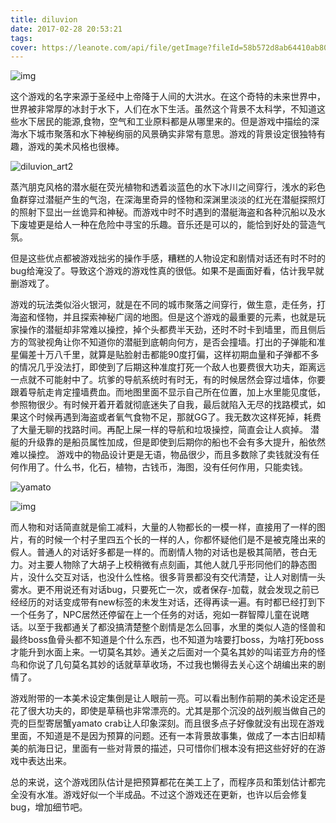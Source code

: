 ```yaml
---
title: diluvion
date: 2017-02-28 20:53:21
tags:
cover: https://leanote.com/api/file/getImage?fileId=58b572d8ab64410ab8006fab
---
```


![img](https://leanote.com/api/file/getImage?fileId=58b572d8ab64410ab8006fab)





这个游戏的名字来源于圣经中上帝降于人间的大洪水。在这个奇特的未来世界中，世界被非常厚的冰封于水下，人们在水下生活。虽然这个背景不太科学，不知道这些水下居民的能源,食物，空气和工业原料都是从哪里来的。但是游戏中描绘的深海水下城市聚落和水下神秘绚丽的风景确实非常有意思。游戏的背景设定很独特有趣，游戏的美术风格也很棒。 

![diluvion_art2](https://user-images.githubusercontent.com/11027060/46686714-0190d700-cbc7-11e8-849a-22d85a7f18ee.jpg)



蒸汽朋克风格的潜水艇在荧光植物和透着淡蓝色的水下冰川之间穿行，浅水的彩色鱼群穿过潜艇产生的气泡，在深海里奇异的怪物和深渊里淡淡的红光在潜艇探照灯的照射下显出一丝诡异和神秘。而游戏中时不时遇到的潜艇海盗和各种沉船以及水下废墟更是给人一种在危险中寻宝的乐趣。音乐还是可以的，能恰到好处的营造气氛。



但是这些优点都被游戏拙劣的操作手感，糟糕的人物设定和剧情对话还有时不时的bug给淹没了。导致这个游戏的游戏性真的很低。如果不是画面好看，估计我早就删游戏了。

游戏的玩法类似浴火银河，就是在不同的城市聚落之间穿行，做生意，走任务，打海盗和怪物，并且探索神秘广阔的地图。但是这个游戏的最重要的元素，也就是玩家操作的潜艇却非常难以操控，掉个头都费半天劲，还时不时卡到墙里，而且侧后方的驾驶视角让你不知道你的潜艇到底朝向何方，是否会撞墙。打出的子弹能和准星偏差十万八千里，就算是贴脸射击都能90度打偏，这样初期血量和子弹都不多的情况几乎没法打，即使到了后期这种准度打死一个敌人也要费很大功夫，距离远一点就不可能射中了。坑爹的导航系统时有时无，有的时候居然会穿过墙体，你要跟着导航走肯定撞墙费血。而地图里面不显示自己所在位置，加上水里能见度低，参照物很少。有时候开着开着就彻底迷失了自我，最后就陷入无尽的找路模式，如果这个时候再遇到海盗或者氧气食物不足，那就GG了。我无数次这样死掉，耗费了大量无聊的找路时间。再配上屎一样的导航和垃圾操控，简直会让人疯掉。 
潜艇的升级靠的是船员属性加成，但是即使到后期你的船也不会有多大提升，船依然难以操控。 
游戏中的物品设计更是无语，物品很少，而且多数除了卖钱就没有任何作用了。什么书，化石，植物，古钱币，海图，没有任何作用，只能卖钱。

![yamato](https://user-images.githubusercontent.com/11027060/46687201-3cdfd580-cbc8-11e8-822e-5e171adb3bc3.jpg)



![img](https://leanote.com/api/file/getImage?fileId=58b572d8ab64410ab8006fac)



而人物和对话简直就是偷工减料，大量的人物都长的一模一样，直接用了一样的图片，有的时候一个村子里四五个长的一样的人，你都怀疑他们是不是被克隆出来的假人。普通人的对话好多都是一样的。而剧情人物的对话也是极其简陋，苍白无力。对主要人物除了大胡子上校稍微有点刻画，其他人就几乎形同他们的静态图片，没什么交互对话，也没什么性格。很多背景都没有交代清楚，让人对剧情一头雾水。更不用说还有对话bug，只要死亡一次，或者保存-加载，就会发现之前已经经历的对话变成带有new标签的未发生对话，还得再读一遍。有时都已经打到下一个任务了，NPC居然还停留在上一个任务的对话，宛如一群智障儿童在说瞎话。以至于我都通关了都没搞清楚整个剧情是怎么回事，水里的类似人造的怪兽和最终boss鱼骨头都不知道是个什么东西，也不知道为啥要打boss，为啥打死boss才能升到水面上来。一切莫名其妙。通关之后面对一个莫名其妙的叫诺亚方舟的怪鸟和你说了几句莫名其妙的话就草草收场，不过我也懒得去关心这个胡编出来的剧情了。

游戏附带的一本美术设定集倒是让人眼前一亮。可以看出制作前期的美术设定还是花了很大功夫的，即使是草稿也非常漂亮的。尤其是那个沉没的战列舰当做自己的壳的巨型寄居蟹yamato crab让人印象深刻。而且很多点子好像就没有出现在游戏里面，不知道是不是因为预算的问题。还有一本背景故事集，做成了一本古旧却精美的航海日记，里面有一些对背景的描述，只可惜你们根本没有把这些好好的在游戏中表达出来。 


总的来说，这个游戏团队估计是把预算都花在美工上了，而程序员和策划估计都完全没有水准。游戏好似一个半成品。不过这个游戏还在更新，也许以后会修复bug，增加细节吧。